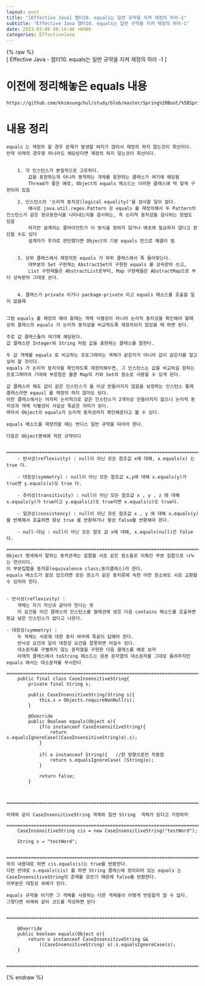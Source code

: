 ```yaml
---  
layout: post  
title: "[Effective Java] 챕터10. equals는 일반 규약을 지켜 재정의 하라-1"  
subtitle: "Effective Java 챕터10. equals는 일반 규약을 지켜 재정의 하라-1"  
date: 2023-03-09 08:14:46 +0900  
categories: EffectiveJava  
---  
```

{% raw %}  
[ Effective Java - 챕터10. equals는 일반 규약을 지켜 재정의 하라 -1 ]  
  
  
# 이전에 정리해놓은 equals 내용  
	https://github.com/kkimsungchul/study/blob/master/Spring%20Boot/%5BSpring%20Boot%5D%20equals%20%EC%82%AC%EC%9A%A9%EB%B2%95%20%EB%B0%8F%20%EC%83%9D%EA%B0%81.txt  
  
  
# 내용 정리  
	equals 는 재정의 할 경우 문제가 발생할 여지가 많아서 재정의 하지 않는것이 최선이다.  
	만약 아래의 경우중 하나라도 해당된다면 재정의 하지 않는것이 최선이다.  
  
  
		1. 각 인스턴스가 본질적으로 고유하다.  
			값을 표현하는게 아니라 동작하는 개체를 표현하는 클래스가 여기에 해당됨  
			Thread가 좋은 예로, Object의 equals 메소드는 이러한 클래스에 딱 맞게 구현되어 있음  
		  
		2. 인스턴스의 '논리적 동치성(logical equality)'을 검사할 일이 없다.  
			예시로 java.util.regex.Pattern 은 equals 를 재정의해서 두 Pattern의 인스턴스가 같은 정규표현식을 나타내는지를 검사하는, 즉 논리적 동치성을 검사하는 방법도 있음  
			하지만 설계자는 클라이언트가 이 방식을 원하지 않거나 애초에 필요하지 않다고 판단할 수도 있다  
			설계자가 후자로 판단했다면 Object의 기본 equals 만으로 해결이 됨  
  
		  
		3. 상위 클래스에서 재정의한 equals 가 하위 클래스에서 똑 들어맞는다.  
			대부분의 Set 구현체는 AbstractSet이 구현한 equals 를 상속받아 쓰고,  
			List 구현체들은 AbstractList로부터, Map 구현체들은 AbstractMap으로 부터 상속받아 그대로 쓴다.  
  
  
		4. 클래스가 private 이거나 package-private 이고 equals 메소드를 호출할 일이 없을때  
  
  
	그럼 equals 를 재정의 해야 할때는 객체 식별성이 아니라 논리적 동치성을 확인해야 할때 상위 클래스의 equals 가 논리적 동치성을 비교하도록 재정의되지 않았을 때 하면 된다.  
  
	주로 값 클래스들이 여기에 해당된다.  
	값 클래스란 Integer와 String 처럼 값을 표현하는 클래스를 말한다.  
  
	두 값 객체를 equals 로 비교하는 프로그래머는 객체가 같은지가 아니라 값이 같은지를 알고 싶어 할 것이다.  
	equals 가 논리적 동치석을 확인하도록 재정의해두면, 그 인스턴스는 값을 비교하길 원하는 프로그래머의 기대에 부응함은 물론 Map의 키와 Set의 원소로 사용할 수 있게 된다.  
  
	값 클래스라 해도 값이 같은 인스턴스가 둘 이상 만들어지지 않음을 보장하는 인스턴스 통제 클래스라면 eqausl 를 재정의 하지 않아도 된다.  
	이런 클래스에서는 어차피 논리적으로 같은 인스턴스가 2개이상 만들어지지 않으니 논리적 동치성과 객체 식별성이 사실상 똑같은 의미가 된다.  
	따라서 Object의 equals가 논리적 동치성까지 확인해준다고 볼 수 있다.  
  
	equals 메소드를 재정의할 때는 반디스 일반 규약을 따라야 한다.  
  
	다음은 Object명세에 적힌 규약이다  
  
		=================================================================================================================  
		- 반사성(reflexivity) : null이 아닌 모든 참조값 x에 대해, x.equals(x) 는 true 다.  
		  
		- 대칭성(symmetry) : null이 아닌 모든 참조값 x,y에 대해 x.equals(y)가 true면 y.equals(x)도 true 다.  
  
		- 추이성(transitivity) : null이 아닌 모든 참조값 x , y , z 에 대해 x.equals(y)가 true이고 y.equals(z)도 true이면 x.equals(z)도 true다.  
  
		- 일관성(consistency) : null이 아닌 모든 참조값 x , y 에 대해 x.equals(y)를 반복해서 호출하면 항상 true 를 반환하거나 항상 false를 반환해야 한다.  
  
		- null-아님 : null이 아닌 모든 참조 값 x에 대해, x.equals(null)은 false 다.  
		=================================================================================================================  
	Object 명세에서 말하는 동치관계는 집합을 서로 같은 원소들로 이뤄진 부분 집합으로 나누는 연산이다.  
	이 부분집합을 동치류(equivalence class;동치클래스)라 한다.  
	equals 메소드가 쓸모 있으려면 모든 원소가 같은 동치류에 속한 어떤 원소와도 서로 교환할 수 있어야 한다.  
	  
  
	- 반사성(reflexivity) :  
		객체는 자기 자신과 같아야 한다는 뜻  
		이 요건을 어긴 클래스의 인스턴스를 컬레션에 넣은 다음 contains 메소드를 호출하면 방금 넣은 인스턴스가 없다고 나온다.  
  
	- 대칭성(symmetry) :   
		두 객체는 서로에 대한 동치 여부에 똑같이 답해야 한다.  
		반사성 요건과 달리 대칭성 요건을 잘못하면 어길수 있다.  
		대소문자를 구별하지 않는 문자열을 구현한 다음 클래스를 예로 보자  
		아래의 클래스에서 toString 메소드는 원본 문자열의 대소문자를 그대로 돌려주지만 equals 에서는 대소문자를 무시한다  
		=================================================================================================================  
		public final class CaseInsensitiveString{  
			private final String s;  
  
			public CaseInsensitiveString(String s){  
				this.s = Objects.requireNonNull(s);  
			}  
  
			@Override  
			public Boolean equals(Object o){  
				if(o instanceof CaseInsensitiveString){  
					return s.equalsIgnoreCase((CaseInsensitiveString)o).s);  
				}  
				  
				if( o instanceof String){	//한 방향으로만 작동함  
					return s.equalsIgnoreCase( (String)o);  
				}  
  
				return false;  
			}  
  
  
		=================================================================================================================  
  
	아래와 같이 CaseInsensitiveString 객체와 일반 String  객체가 있다고 가정하자  
		=================================================================================================================  
		CaseInsensitiveString cis = new CaseInsensitiveString("testWord");  
  
		String s = "testWord";  
  
		=================================================================================================================  
	위의 내용대로 하면 cis.equals(s)는 true를 반환한다.  
	다만 반대로 s.equals(cis) 를 하면 String 클래스에 정의되어 있는 equals 는 CaseInsensitiveString의 존재를 모르기 때문에 false를 반환한다.  
	이부분은 대칭성 위배가 된다.  
  
	equals 규약을 어기면 그 객체를 사용하는 다른 객체들이 어떻게 반응할지 알 수 없다.  
	그렇다면 아래와 같이 코드를 작성하면 된다  
  
		=================================================================================================================  
  
		@Override  
		public boolean equals(Object o){  
			return o instanceof CaseInsensitiveString &&   
				((CaseInsensitiveString) o).s.equalsIgnoreCase(s);  
		}  
  
		=================================================================================================================  
{% endraw %}